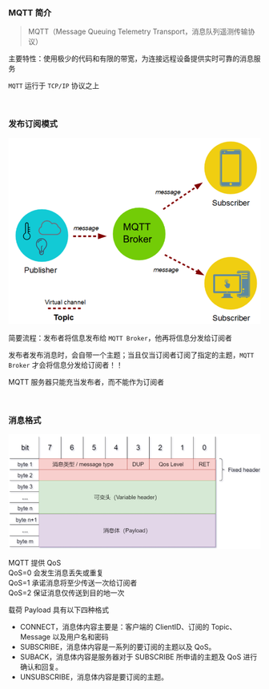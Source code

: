 ### MQTT 简介

> MQTT（Message Queuing Telemetry Transport，消息队列遥测传输协议）

主要特性：使用极少的代码和有限的带宽，为连接远程设备提供实时可靠的消息服务

`MQTT` 运行于 `TCP/IP` 协议之上

<br>

### 发布订阅模式

![](./img/mqtt/mq1.png)

简要流程：发布者将信息发布给 `MQTT Broker`，他再将信息分发给订阅者

发布者发布消息时，会自带一个主题；当且仅当订阅者订阅了指定的主题，`MQTT Broker` 才会将信息分发给订阅者！！

MQTT 服务器只能充当发布者，而不能作为订阅者

<br>

### 消息格式

![](./img/mqtt/mq2.png)

MQTT 提供 QoS  
QoS=0 会发生消息丢失或重复  
QoS=1 承诺消息将至少传送一次给订阅者  
QoS=2 保证消息仅传送到目的地一次

载荷 Payload 具有以下四种格式

- CONNECT，消息体内容主要是：客户端的 ClientID、订阅的 Topic、Message 以及用户名和密码
- SUBSCRIBE，消息体内容是一系列的要订阅的主题以及 QoS。
- SUBACK，消息体内容是服务器对于 SUBSCRIBE 所申请的主题及 QoS 进行确认和回复。
- UNSUBSCRIBE，消息体内容是要订阅的主题。

<br>
